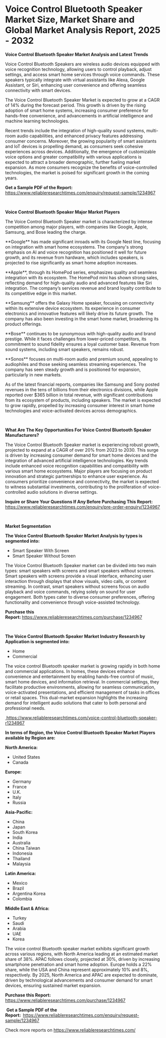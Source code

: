 <p><h1>Voice Control Bluetooth Speaker Market Size, Market Share and Global Market Analysis Report, 2025 - 2032</h1></p><p><strong>Voice Control Bluetooth Speaker Market Analysis and Latest Trends</strong></p>
<p><p>Voice Control Bluetooth Speakers are wireless audio devices equipped with voice recognition technology, allowing users to control playback, adjust settings, and access smart home services through voice commands. These speakers typically integrate with virtual assistants like Alexa, Google Assistant, or Siri, enhancing user convenience and offering seamless connectivity with smart devices.</p><p>The Voice Control Bluetooth Speaker Market is expected to grow at a CAGR of 14% during the forecast period. This growth is driven by the rising adoption of smart home systems, increasing consumer preference for hands-free convenience, and advancements in artificial intelligence and machine learning technologies. </p><p>Recent trends include the integration of high-quality sound systems, multi-room audio capabilities, and enhanced privacy features addressing consumer concerns. Moreover, the growing popularity of smart assistants and IoT devices is propelling demand, as consumers seek cohesive experiences across devices. Additionally, the emergence of customizable voice options and greater compatibility with various applications is expected to attract a broader demographic, further fueling market expansion. As more consumers recognize the benefits of voice-controlled technologies, the market is poised for significant growth in the coming years.</p></p>
<p><strong>Get a Sample PDF of the Report:&nbsp;</strong> <a href="https://www.reliableresearchtimes.com/enquiry/request-sample/1234967?utm_campaign=2629&utm_medium=2&utm_source=Github&utm_content=ia&utm_term=04042025&utm_id=voice-control-bluetooth-speaker">https://www.reliableresearchtimes.com/enquiry/request-sample/1234967</a></p>
<p>&nbsp;</p>
<p><strong>Voice Control Bluetooth Speaker Major Market Players</strong></p>
<p><p>The Voice Control Bluetooth Speaker market is characterized by intense competition among major players, with companies like Google, Apple, Samsung, and Bose leading the charge. </p><p>**Google** has made significant inroads with its Google Nest line, focusing on integration with smart home ecosystems. The company's strong emphasis on AI and voice recognition has positioned it well for future growth, and its revenue from hardware, which includes speakers, is projected to rise significantly as smart home adoption increases.</p><p>**Apple**, through its HomePod series, emphasizes quality and seamless integration with its ecosystem. The HomePod mini has shown strong sales, reflecting demand for high-quality audio and advanced features like Siri integration. The company’s services revenue and brand loyalty contribute to its competitive edge in this market.</p><p>**Samsung** offers the Galaxy Home speaker, focusing on connectivity within its extensive device ecosystem. Its experience in consumer electronics and innovative features will likely drive its future growth. The company has also been investing in the smart home market, broadening its product offerings.</p><p>**Bose** continues to be synonymous with high-quality audio and brand prestige. While it faces challenges from lower-priced competitors, its commitment to sound fidelity ensures a loyal customer base. Revenue from sound systems, including smart speakers, remains robust.</p><p>**Sonos** focuses on multi-room audio and premium sound, appealing to audiophiles and those seeking seamless streaming experiences. The company has seen steady growth and is positioned for expansion, particularly in new markets.</p><p>As of the latest financial reports, companies like Samsung and Sony posted revenues in the tens of billions from their electronics divisions, while Apple reported over $365 billion in total revenue, with significant contributions from its ecosystem of products, including speakers. The market is expected to grow rapidly, propelled by increasing consumer interest in smart home technologies and voice-activated devices across demographics.</p></p>
<p>&nbsp;</p>
<p><strong>What Are The Key Opportunities For Voice Control Bluetooth Speaker Manufacturers?</strong></p>
<p><p>The Voice Control Bluetooth Speaker market is experiencing robust growth, projected to expand at a CAGR of over 20% from 2023 to 2030. This surge is driven by increasing consumer demand for smart home devices and the integration of advanced artificial intelligence technologies. Key trends include enhanced voice recognition capabilities and compatibility with various smart home ecosystems. Major players are focusing on product innovation and strategic partnerships to enhance user experience. As consumers prioritize convenience and connectivity, the market is expected to witness substantial investments, contributing to the proliferation of voice-controlled audio solutions in diverse settings.</p></p>
<p><strong>Inquire or Share Your Questions If Any Before Purchasing This Report:</strong> <a href="https://www.reliableresearchtimes.com/enquiry/pre-order-enquiry/1234967?utm_campaign=2629&utm_medium=2&utm_source=Github&utm_content=ia&utm_term=04042025&utm_id=voice-control-bluetooth-speaker">https://www.reliableresearchtimes.com/enquiry/pre-order-enquiry/1234967</a></p>
<p>&nbsp;</p>
<p><strong>Market Segmentation</strong></p>
<p><strong>The Voice Control Bluetooth Speaker Market Analysis by types is segmented into:</strong></p>
<p><ul><li>Smart Speaker With Screen</li><li>Smart Speaker Without Screen</li></ul></p>
<p><p>The Voice Control Bluetooth Speaker market can be divided into two main types: smart speakers with screens and smart speakers without screens. Smart speakers with screens provide a visual interface, enhancing user interaction through displays that show visuals, video calls, or content streaming. In contrast, smart speakers without screens focus on audio playback and voice commands, relying solely on sound for user engagement. Both types cater to diverse consumer preferences, offering functionality and convenience through voice-assisted technology.</p></p>
<p><strong>Purchase this Report:&nbsp;</strong><a href="https://www.reliableresearchtimes.com/purchase/1234967?utm_campaign=2629&utm_medium=2&utm_source=Github&utm_content=ia&utm_term=04042025&utm_id=voice-control-bluetooth-speaker">https://www.reliableresearchtimes.com/purchase/1234967</a></p>
<p>&nbsp;</p>
<p><strong>The Voice Control Bluetooth Speaker Market Industry Research by Application is segmented into:</strong></p>
<p><ul><li>Home</li><li>Commercial</li></ul></p>
<p><p>The voice control Bluetooth speaker market is growing rapidly in both home and commercial applications. In homes, these devices enhance convenience and entertainment by enabling hands-free control of music, smart home devices, and information retrieval. In commercial settings, they facilitate productive environments, allowing for seamless communication, voice-activated presentations, and efficient management of tasks in offices or retail spaces. This dual-market expansion highlights the increasing demand for intelligent audio solutions that cater to both personal and professional needs.</p></p>
<p><a href="https://www.reliableresearchtimes.com/voice-control-bluetooth-speaker-r1234967?utm_campaign=2629&utm_medium=2&utm_source=Github&utm_content=ia&utm_term=04042025&utm_id=voice-control-bluetooth-speaker">&nbsp;https://www.reliableresearchtimes.com/voice-control-bluetooth-speaker-r1234967</a></p>
<p><strong>In terms of Region, the Voice Control Bluetooth Speaker Market Players available by Region are:</strong></p>
<p>
    <p> <strong> North America: </strong>
        <ul>
            <li>United States</li>
            <li>Canada</li>
        </ul>
        </p> 
    <p> <strong> Europe: </strong>
        <ul>
            <li>Germany</li>
            <li>France</li>
            <li>U.K.</li>
            <li>Italy</li>
            <li>Russia</li>
        </ul>
        </p> 
    <p> <strong> Asia-Pacific: </strong>
        <ul>
            <li>China</li>
            <li>Japan</li>
            <li>South Korea</li>
            <li>India</li>
            <li>Australia</li>
            <li>China Taiwan</li>
            <li>Indonesia</li>
            <li>Thailand</li>
            <li>Malaysia</li>
        </ul>
        </p> 
    <p> <strong> Latin America: </strong>
        <ul>
            <li>Mexico</li>
            <li>Brazil</li>
            <li>Argentina Korea</li>
            <li>Colombia</li>
        </ul>
        </p> 
    <p> <strong> Middle East & Africa: </strong>
        <ul>
            <li>Turkey</li>
            <li>Saudi</li>
            <li>Arabia</li>
            <li>UAE</li>
            <li>Korea</li>
        </ul>
    </p>
    </p>
<p><p>The voice control Bluetooth speaker market exhibits significant growth across various regions, with North America leading at an estimated market share of 38%. APAC follows closely, projected at 30%, driven by increasing smartphone penetration and smart home adoption. Europe holds a 22% share, while the USA and China represent approximately 10% and 8%, respectively. By 2025, North America and APAC are expected to dominate, driven by technological advancements and consumer demand for smart devices, ensuring sustained market expansion.</p></p>
<p><strong>Purchase this Report: </strong><a href="https://www.reliableresearchtimes.com/purchase/1234967?utm_campaign=2629&utm_medium=2&utm_source=Github&utm_content=ia&utm_term=04042025&utm_id=voice-control-bluetooth-speaker">https://www.reliableresearchtimes.com/purchase/1234967</a></p>
<p>&nbsp;<strong>Get a Sample PDF of the Report:&nbsp;&nbsp;</strong><a href="https://www.reliableresearchtimes.com/enquiry/request-sample/1234967?utm_campaign=2629&utm_medium=2&utm_source=Github&utm_content=ia&utm_term=04042025&utm_id=voice-control-bluetooth-speaker">https://www.reliableresearchtimes.com/enquiry/request-sample/1234967</a></p>
<p><strong></strong></p>
<p>Check more reports on <a href="https://www.reliableresearchtimes.com/?utm_campaign=2629&utm_medium=2&utm_source=Github&utm_content=ia&utm_term=04042025&utm_id=voice-control-bluetooth-speaker">https://www.reliableresearchtimes.com/</a></p>